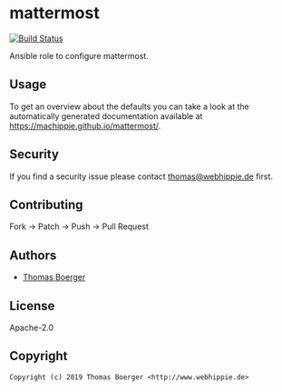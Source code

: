 # mattermost

[![Build Status](https://cloud.drone.io/api/badges/machippie/mattermost/status.svg)](https://cloud.drone.io/machippie/mattermost)

Ansible role to configure mattermost.

## Usage

To get an overview about the defaults you can take a look at the automatically generated documentation available at https://machippie.github.io/mattermost/.

## Security

If you find a security issue please contact thomas@webhippie.de first.


## Contributing

Fork -> Patch -> Push -> Pull Request


## Authors

* [Thomas Boerger](https://github.com/tboerger)


## License

Apache-2.0


## Copyright

```
Copyright (c) 2019 Thomas Boerger <http://www.webhippie.de>
```
